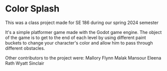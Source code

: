 # Color Splash
This was a class project made for SE 186 during our spring 2024 semester

It's a simple platformer game made with the Godot game engine. The object of the game is to get to the end of each level by using different paint buckets to change your character's color and allow him to pass through different obstacles.

Other contributors to the project were:
Mallory Flynn
Malak Mansour
Eleena Rath
Wyatt Sinclair
